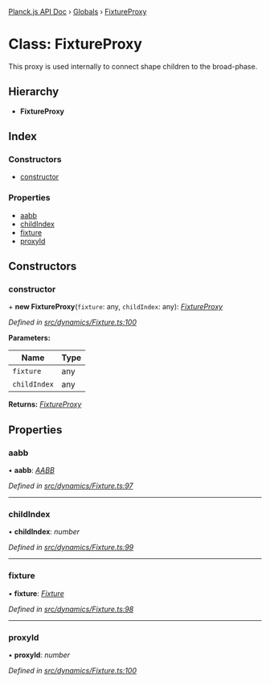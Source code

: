 [Planck.js API Doc](../README.md) › [Globals](../globals.md) › [FixtureProxy](fixtureproxy.md)

# Class: FixtureProxy

This proxy is used internally to connect shape children to the broad-phase.

## Hierarchy

* **FixtureProxy**

## Index

### Constructors

* [constructor](fixtureproxy.md#constructor)

### Properties

* [aabb](fixtureproxy.md#aabb)
* [childIndex](fixtureproxy.md#childindex)
* [fixture](fixtureproxy.md#fixture)
* [proxyId](fixtureproxy.md#proxyid)

## Constructors

###  constructor

\+ **new FixtureProxy**(`fixture`: any, `childIndex`: any): *[FixtureProxy](fixtureproxy.md)*

*Defined in [src/dynamics/Fixture.ts:100](https://github.com/shakiba/planck.js/blob/1523746/src/dynamics/Fixture.ts#L100)*

**Parameters:**

Name | Type |
------ | ------ |
`fixture` | any |
`childIndex` | any |

**Returns:** *[FixtureProxy](fixtureproxy.md)*

## Properties

###  aabb

• **aabb**: *[AABB](aabb.md)*

*Defined in [src/dynamics/Fixture.ts:97](https://github.com/shakiba/planck.js/blob/1523746/src/dynamics/Fixture.ts#L97)*

___

###  childIndex

• **childIndex**: *number*

*Defined in [src/dynamics/Fixture.ts:99](https://github.com/shakiba/planck.js/blob/1523746/src/dynamics/Fixture.ts#L99)*

___

###  fixture

• **fixture**: *[Fixture](fixture.md)*

*Defined in [src/dynamics/Fixture.ts:98](https://github.com/shakiba/planck.js/blob/1523746/src/dynamics/Fixture.ts#L98)*

___

###  proxyId

• **proxyId**: *number*

*Defined in [src/dynamics/Fixture.ts:100](https://github.com/shakiba/planck.js/blob/1523746/src/dynamics/Fixture.ts#L100)*
